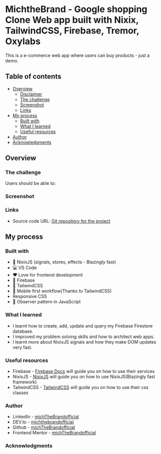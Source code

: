 # MichtheBrand - Google shopping Clone Web app built with Nixix, TailwindCSS, Firebase, Tremor, Oxylabs

This is a e-commerce web app where users can buy products - just a demo.

## Table of contents

- [Overview](#overview)
  - [Disclaimer](#disclaimer)
  - [The challenge](#the-challenge)
  - [Screenshot](#screenshot)
  - [Links](#links)
- [My process](#my-process)
  - [Built with](#built-with)
  - [What I learned](#what-i-learned)
  - [Useful resources](#useful-resources)
- [Author](#author)
- [Acknowledgments](#acknowledgments)

## Overview

### The challenge

Users should be able to:

### Screenshot

### Links

- Source code URL: [Git repository for the project](https://github.com/michTheBrandofficial/google-shopping.git)

## My process

### Built with

- 🚀 NixixJS (signals, stores, effects - Blazingly fast)
- 💻 VS Code
- ❤️ Love for frontend development
- 💽 Firebase
- 💈 TailwindCSS
- 📲 Mobile first workflow(Thanks to TailwindCSS)
- Responsive CSS
- 🥽 Observer pattern in JavaScript

### What I learned

- I learnt how to create, add, update and query my Firebase Firestore database.
- I improved my problem solving skills and how to architect web apps.
- I learnt more about NixixJS signals and how they make DOM updates very fast.

### Useful resources

- Firebase - [Firebase Docs](https://firebase.google.com/docs) will guide you on how to use their services
- NixixJS - [NixixJS](https://github.com/michTheBrandofficial/NixixJS#readme) will guide you on how to use NixixJS(Blazingly fast framework)
- TailwindCSS - [TailwindCSS](https://v2.tailwindcss.com/docs) will guide you on how to use their css classes

### Author

- LinkedIn - [michTheBrandofficial](https://www.linkedin.com/in/charles-ikechukwu-719b4824a)
- DEV.to - [michthebrandofficial](https://dev.to/michthebrandofficial)
- Github - [michTheBrandofficial](https://github.com/michTheBrandofficial)
- Frontend Mentor - [michTheBrandofficial](https://frontendmentor.io/profile/michTheBrandofficial)

### Acknowledgments